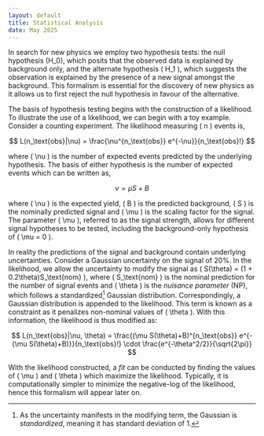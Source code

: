 ```yaml
---
layout: default
title: Statistical Analysis
date: May 2025
---
```


In search for new physics we employ two hypothesis tests: the null hypothesis \(H_0\), which posits that the observed data is explained by background only, and the alternate hypothesis \( H_1 \), which suggests the observation is explained by the presence of a new signal amongst the background. This formalism is essential for the discovery of new physics as it allows us to first reject the null hypothesis in favour of the alternative.

The basis of hypothesis testing begins with the construction of a likelihood. To illustrate the use of a likelihood, we can begin with a toy example. Consider a counting experiment. The likelihood measuring \( n \) events is,

$$
L(n_\text{obs}|\nu) = \frac{\nu^{n_\text{obs}} e^{-\nu}}{n_\text{obs}!}
$$

where \( \nu \) is the number of expected events predicted by the underlying hypothesis. The basis of either hypothesis is the number of expected events which can be written as,

$$
\nu = \mu S + B
$$

where \( \nu \) is the expected yield, \( B \) is the predicted background, \( S \) is the nominally predicted signal and \( \mu \) is the scaling factor for the signal. The parameter \( \mu \), referred to as the signal strength, allows for different signal hypotheses to be tested, including the background-only hypothesis of \( \mu = 0 \).

In reality the predictions of the signal and background contain underlying uncertainties. Consider a Gaussian uncertainty on the signal of 20%. In the likelihood, we allow the uncertainty to modify the signal as \( S(\theta) = (1 + 0.2\theta)S_\text{nom} \), where \( S_\text{nom} \) is the nominal prediction for the number of signal events and \( \theta \) is the *nuisance parameter* (NP), which follows a standardized[^1] Gaussian distribution. Correspondingly, a Gaussian distribution is appended to the likelihood. This term is known as a constraint as it penalizes non-nominal values of \( \theta \). With this information, the likelihood is thus modified as:

$$
L(n_\text{obs}|\nu, \theta) = \frac{(\mu S(\theta)+B)^{n_\text{obs}} e^{-(\mu S(\theta)+B)}}{n_\text{obs}!} \cdot \frac{e^{-\theta^2/2}}{\sqrt{2\pi}}
$$

With the likelihood constructed, a *fit* can be conducted by finding the values of \( \mu \) and \( \theta \) which maximize the likelihood. Typically, it is computationally simpler to minimize the negative-log of the likelihood, hence this formalism will appear later on.

[^1]: As the uncertainty manifests in the modifying term, the Gaussian is *standardized*, meaning it has standard deviation of 1.
